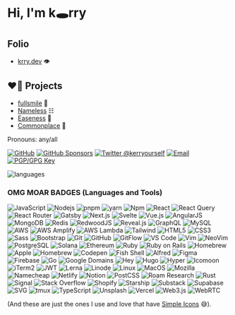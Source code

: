 # Hi, I'm k🕳️rry

## Folio
- [krry.dev](https://new.krry.dev) 👁

## ❤️‍🔥 Projects
- [fullsmile](https://fullsmile.world) 🌈
- [Nameless](https://nameless.quest) ☷
- [Easeness](https://easeness.biz) 🌚
- [Commonplace](https://kerrbear.wtf) 📖

Pronouns: any/all

<a href="https://github.com/krry"><img src="https://img.shields.io/github/followers/krry.svg?label=@krry&style=social" alt="GitHub"></a>
<a href="https://github.com/sponsors/krry"><img src="https://img.shields.io/badge/GitHub_Sponsors--_.svg?style=social&logo=github&logoColor=EA4AAA" alt="GitHub Sponsors"></a>
<a href="https://twitter.com/kerryourself" rel="me"> <img src="https://img.shields.io/twitter/follow/kerryourself?label=@kerryourself&style=social" alt="Twitter @kerryourself"></a> <a href="mailto:kerry@atmanaut.me"><img src="https://img.shields.io/badge/email--email?logo=mail.ru&style=social&link&logoColor=000000?link=mailto%3Akerry@atmanaut.me?link=mailto%3Akerry@atmanaut.me" alt="Email"></a> <a rel="pgpkey" href="https://github.com/krry.gpg"><img src="https://img.shields.io/badge/PGP_key--PGP_key?logo=protonmail&style=social&logoColor=000000?link=https%3A%2F%2Fgithub.com%2Fkrry.gpg?link=https%3A%2F%2Fgithub.com%2Fkrry.gpg" alt="PGP/GPG Key"></a>

![languages](https://github-readme-stats.vercel.app/api/top-langs/?username=krry&langs_count=8&layout=compact)

### OMG MOAR BADGES (Languages and Tools)
<!-- A 1000 thanks to https://simpleicons.org/ and https://shields.io/ -->
![JavaScript](https://img.shields.io/badge/-JavaScript-%23F7DF1C?style=flat&logo=Javascript&logoColor=000000)
![Nodejs](https://img.shields.io/badge/-Node.js-339933?style=flat&logo=Node.js&logoColor=ffffff)
![pnpm](https://img.shields.io/badge/-pnpm-F69220?style=flat&logo=Pnpm&logoColor=ffffff)
![yarn](https://img.shields.io/badge/-yarn-CB3837?style=flat&logo=Yarn&logoColor=ffffff)
![Npm](https://img.shields.io/badge/-npm-CB3837?style=flat&logo=Npm&logoColor=ffffff)
![React](https://img.shields.io/badge/-React-61DAFB?style=flat&logo=React&logoColor=000000)
![React Query](https://img.shields.io/badge/-React%20Query-FF4154?style=flat&logo=Reactquery&logoColor=ffffff)
![React Router](https://img.shields.io/badge/-React%20Router-CA4245?style=flat&logo=Reactrouter&logoColor=ffffff)
![Gatsby](https://img.shields.io/badge/-Gatsby-663399?style=flat&logo=Gatsby&logoColor=ffffff)
![Next.js](https://img.shields.io/badge/-Next.js-000000?style=flat&logo=Next.js&logoColor=ffffff)
![Svelte](https://img.shields.io/badge/-Svelte-ff3e00?style=flat&logo=Svelte&logoColor=ffffff)
![Vue.js](https://img.shields.io/badge/-VueJS-4FC08D?style=flat&logo=Vue.js&logoColor=ffffff)
![AngularJS](https://img.shields.io/badge/-AngularJS-e23237?style=flat&logo=Angularjs&logoColor=ffffff)
![MongoDB](https://img.shields.io/badge/-MongoDB-47A248?style=flat&logo=Mongodb&logoColor=FFFFFF)
![Redis](https://img.shields.io/badge/-Redis-DC382D?style=flat&logo=Redis&logoColor=FFFFFF)
![RedwoodJS](https://img.shields.io/badge/-RedwoodJS-BF4722?style=flat&logo=RedwoodJS&logoColor=FFFFFF)
![Reveal.js](https://img.shields.io/badge/-Reveal.js-F2E142?style=flat&logo=Reveal.js&logoColor=ffffff)
![GraphQL](https://img.shields.io/badge/-GraphQL-e632ad?style=flat&logo=Graphql&logoColor=ffffff)
![MySQL](https://img.shields.io/badge/-MySQL-4479A1?style=flat&logo=Mysql&logoColor=ffffff)
![AWS](https://img.shields.io/badge/-AWS-232f3e?style=flat&logo=Amazonaws&logoColor=ffffff)
![AWS Amplify](https://img.shields.io/badge/-AWS%20Amplify-FF9900?style=flat&logo=Awsamplify&logoColor=ffffff)
![AWS Lambda](https://img.shields.io/badge/-AWS%20Lambda-FF9900?style=flat&logo=Awslambda&logoColor=ffffff)
![Tailwind](https://img.shields.io/badge/-Tailwind-06B6D4?style=flat&logo=Tailwindcss&logoColor=FFFFFF)
![HTML5](https://img.shields.io/badge/-HTML5-%23E44D27?style=flat&logo=Html5&logoColor=ffffff)
![CSS3](https://img.shields.io/badge/-CSS3-%231572B6?style=flat&logo=Css3)
![Sass](https://img.shields.io/badge/-Sass-%23CC6699?style=flat&logo=Sass&logoColor=ffffff)
![Bootstrap](https://img.shields.io/badge/-Bootstrap-563D7C?style=flat&logo=Bootstrap&logoColor=ffffff)
![Git](https://img.shields.io/badge/-Git-%23F05032?style=flat&logo=Git&logoColor=%23ffffff)
![GitHub](https://img.shields.io/badge/-GitHub-181717?style=flat&logo=Github)
![GitFlow](https://img.shields.io/badge/-gitflow-05a698?&logo=Git&logoColor=ffffff)
![VS Code](http://img.shields.io/badge/-VS%20Code-007ACC?style=flat&logo=Visual-studio-code&logoColor=ffffff)
![Vim](http://img.shields.io/badge/-Vim-009930?style=flat&logo=Vim&logoColor=ffffff)
![NeoVim](http://img.shields.io/badge/-neovim-57A143?style=flat&logo=Neovim&logoColor=ffffff)
![PostgreSQL](https://img.shields.io/badge/-PostgreSQL-336791?style=flat&logo=Postgresql&logoColor=ffffff)
![Solana](https://img.shields.io/badge/dynamic/-Solana-8c4ef6?style=flat&logo=Solana&logoColor=ffffff)
![Ethereum](https://img.shields.io/badge/-Ethereum-5d638b?style=flat&logo=Ethereum&logoColor=ffffff)
![Ruby](https://img.shields.io/badge/-Ruby-880f07?style=flat&logo=Ruby&logoColor=ffffff)
![Ruby on Rails](https://img.shields.io/badge/-Ruby%20on%20Rails-cd0000?style=flat&logo=Rubyonrails&logoColor=ffffff)
![Homebrew](https://img.shields.io/badge/-Homebrew-FBB040?style=flat&logo=Homebrew&logoColor=000000)
![Apple](https://img.shields.io/badge/-Apple-000000?style=flat&logo=Apple&logoColor=ffffff)
![Homebrew](https://img.shields.io/badge/-PostgreSQL-336791?style=flat&logo=Postgresql&logoColor=ffffff)
![Codepen](https://img.shields.io/badge/-Codepen-%231572B6?style=flat&logo=Codepen)
![Fish Shell](https://img.shields.io/badge/-Fish%20Shell-4a9bc8?style=flat&logo=Fish&logoColor=ffffff)
![Alfred](https://img.shields.io/badge/-Alfred-5c1f87?style=flat&logo=Alfred&logoColor=ffffff)
![Figma](https://img.shields.io/badge/-Figma-f24e1e?style=flat&logo=Figma&logoColor=ffffff)
![Firebase](https://img.shields.io/badge/-Firebase-FFCA28?style=flat&logo=Firebase&logoColor=ffffff)
![Go](https://img.shields.io/badge/-Go-00ADD8?style=flat&logo=Go&logoColor=ffffff)
![Google Domains](https://img.shields.io/badge/-Google%20Domains-4285F4?style=flat&logo=Googledomains&logoColor=ffffff)
![Hey](https://img.shields.io/badge/-Hey-5522FA?style=flat&logo=Hey&logoColor=ffffff)
![Hugo](https://img.shields.io/badge/-Hugo-FF4088?style=flat&logo=Hugo&logoColor=ffffff)
![Hyper](https://img.shields.io/badge/-Hyper-000000?style=flat&logo=Hyper&logoColor=ffffff)
![Icomoon](https://img.shields.io/badge/-Icomoon-825794?style=flat&logo=Icomoon&logoColor=ffffff)
![iTerm2](https://img.shields.io/badge/-iTerm2-000000?style=flat&logo=Iterm2&logoColor=ffffff)
![JWT](https://img.shields.io/badge/-JWT-000000?style=flat&logo=Jsonwebtokens&logoColor=ffffff)
![Lerna](https://img.shields.io/badge/-Lerna-2f0268?style=flat&logo=Lerna&logoColor=ffffff)
![Linode](https://img.shields.io/badge/-Linode-00A95C?style=flat&logo=Linode&logoColor=ffffff)
![Linux](https://img.shields.io/badge/-Linux-FCC624?style=flat&logo=Linux&logoColor=ffffff)
![MacOS](https://img.shields.io/badge/-MacOS-000000?style=flat&logo=Macos&logoColor=ffffff)
![Mozilla](https://img.shields.io/badge/-Mozilla-00000?style=flat&logo=Mozilla&logoColor=ffffff)
![Namecheap](https://img.shields.io/badge/-Namecheap-DE3723?style=flat&logo=Namecheap&logoColor=ffffff)
![Netlify](https://img.shields.io/badge/-Netlify-00C7B7?style=flat&logo=Netlify&logoColor=ffffff)
![Notion](https://img.shields.io/badge/-Notion-000000?style=flat&logo=Notion&logoColor=ffffff)
![PostCSS](https://img.shields.io/badge/-PostCSS-DD3A0A?style=flat&logo=Postcss&logoColor=ffffff)
![Roam Research](https://img.shields.io/badge/-Roam%20Research-343A40?style=flat&logo=Roamresearch&logoColor=ffffff)
![Rust](https://img.shields.io/badge/-Rust-f46623?style=flat&logo=Rust&logoColor=ffffff)
![Signal](https://img.shields.io/badge/-Signal-3A76F0?style=flat&logo=Signal&logoColor=ffffff)
![Stack Overflow](https://img.shields.io/badge/-Stack%20Overflow-F58025?style=flat&logo=Stackoverflow&logoColor=ffffff)
![Shopify](https://img.shields.io/badge/-Shopify-7AB55C?style=flat&logo=Shopify&logoColor=ffffff)
![Starship](https://img.shields.io/badge/-Starship-DD0B78?style=flat&logo=Starship&logoColor=ffffff)
![Substack](https://img.shields.io/badge/-Substack-FF6719?style=flat&logo=Substack&logoColor=ffffff)
![Supabase](https://img.shields.io/badge/-Supabase-3ECF8E?style=flat&logo=Supabase&logoColor=ffffff)
![SVG](https://img.shields.io/badge/-SVG-FFB13B?style=flat&logo=SVG&logoColor=ffffff)
![tmux](https://img.shields.io/badge/-tmux-1BB91F?style=flat&logo=tmux&logoColor=ffffff)
![TypeScript](https://img.shields.io/badge/-TypeScript-3178C6?style=flat&logo=TypeScript&logoColor=ffffff)
![Unsplash](https://img.shields.io/badge/-Unsplash-000000?style=flat&logo=Unsplash&logoColor=ffffff)
![Vercel](https://img.shields.io/badge/-Vercel-000000?style=flat&logo=Vercel&logoColor=ffffff)
![Web3.js](https://img.shields.io/badge/-Web3.js-F16822?style=flat&logo=Web3.js&logoColor=ffffff)
![WebRTC](https://img.shields.io/badge/-WebRTC-333333?style=flat&logo=WebRTC&logoColor=ffffff)

(And these are just the ones I use and love that have [Simple Icons](https://simpleicons.org/) 😅).
